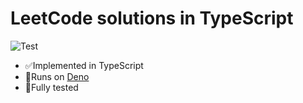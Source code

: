 # LeetCode solutions in TypeScript
![Test](https://github.com/kentaro84207/leetcode-ts/workflows/Test/badge.svg)

- ✅Implemented in TypeScript
- 🦕Runs on [Deno](https://deno.land)
- 💯Fully tested
